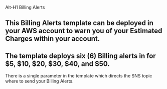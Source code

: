 Alt-H1 Billing Alerts

## This Billing Alerts template can be deployed in your AWS account to warn you of your Estimated Charges within your account.

## The template deploys six (6) Billing alerts in for $5, $10, $20, $30, $40, and $50.

There is a single parameter in the template which directs the SNS topic where to send your Billing Alerts.
